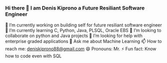 ### Hi there 👋 I am Denis Kiprono a Future Resiliant Software Engineer

🔭 I’m currently working on building self for future resiliant software engineer
🌱 I’m currently learning C, Python, Java, PLSQL, Oracle EBS
👯 I’m looking to collaborate on python and Java projects
🤔 I’m looking for help with enterprise graded applications
💬 Ask me about Machine Learning
📫 How to reach me: deniskiprono88@gmail.com
😄 Pronouns: Mr.
⚡ Fun fact: Know how to code even with SQL 

<!--
**Kiprengan/Kiprengan** is a ✨ _special_ ✨ repository because its `README.md` (this file) appears on your GitHub profile.

Here are some ideas to get you started:

🔭 I’m currently working on building self for future resiliant software engineer
🌱 I’m currently learning C, Python, Java, PLSQL, Oracle EBS
👯 I’m looking to collaborate on python and Java projects
🤔 I’m looking for help with enterprise graded applications
💬 Ask me about Machine Learning
📫 How to reach me: deniskiprono88@gmail.com
😄 Pronouns: Mr.
⚡ Fun fact: Know how to code even with SQL 
-->

